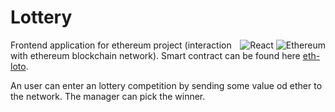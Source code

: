 # Lottery
<div style="float: right">
<img alt="React" src="https://img.shields.io/badge/react%20-%2320232a.svg?&style=for-the-badge&logo=react&logoColor=%2361DAFB"/>
<img alt="Ethereum" src="https://img.shields.io/badge/platform-Ethereum-lightgrey"/>


</div>


Frontend application for ethereum project (interaction with ethereum blockchain network). Smart contract can be found here [eth-loto](https://github.com/mvuco00/eth-loto).

An user can enter an lottery competition by sending some value od ether to the network. The manager can pick the winner.

